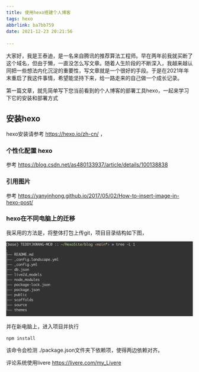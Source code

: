 ```yaml
---
title: 使用hexo搭建个人博客
tags: hexo
abbrlink: ba7bb759
date: 2021-12-23 20:21:56

---
```


大家好，我是王泰迪，是一名来自腾讯的推荐算法工程师。早在两年前我就买断了这个域名，但由于懒，一直没怎么写文章。随着人生阶段的不断深入，我越来越认同把一些想法内化沉淀的重要性，写文章就是一个很好的手段。于是在2021年年末重启了我这件事情，希望能坚持下来，给一路走来的自己做一个成长记录。

第一篇文章，就先简单写下您当前看到的个人博客的部署工具hexo，一起来学习下它的安装和部署方式

## 安装hexo

hexo安装请参考 https://hexo.io/zh-cn/ ，

### 个性化配置 hexo

参考 https://blog.csdn.net/as480133937/article/details/100138838 



### 引用图片

参考 https://yanyinhong.github.io/2017/05/02/How-to-insert-image-in-hexo-post/



### hexo在不同电脑上的迁移

我采用的方法是，将整体打包上传git，项目目录结构如下图，

![](使用hexo搭建个人博客/blog文件夹目录结构.png)

并在新电脑上，进入项目并执行

```shell
npm install 
```

该命令会检测 ./package.json文件夹下依赖项，使得两边依赖对齐。



评论系统使用livere https://livere.com/my_Livere

